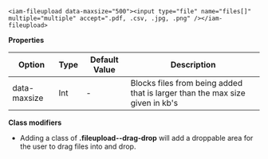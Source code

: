 ```
<iam-fileupload data-maxsize="500"><input type="file" name="files[]" multiple="multiple" accept=".pdf, .csv, .jpg, .png" /></iam-fileupload>
```

**Properties**

| Option | Type | Default Value | Description |
| ------ | ---- | ------------- | ----------- |
| data-maxsize | Int | - | Blocks files from being added that is larger than the max size given in kb's |

**Class modifiers**

- Adding a class of **.fileupload--drag-drop** will add a droppable area for the user to drag files into and drop.
